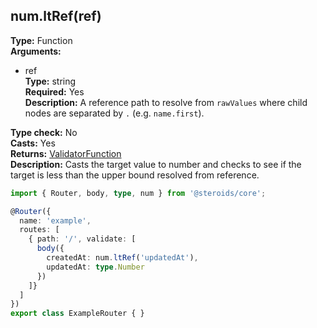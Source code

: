 ## num.ltRef(ref)

**Type:** Function  
**Arguments:**
  - ref  
    **Type:** string  
    **Required:** Yes  
    **Description:** A reference path to resolve from `rawValues` where child nodes are separated by `.` (e.g. `name.first`).

**Type check:** No  
**Casts:** Yes  
**Returns:** [ValidatorFunction](../../router-decorator/routedefinition/validationrule/validatorfunction)  
**Description:** Casts the target value to number and checks to see if the target is less than the upper bound resolved from reference.

```ts
import { Router, body, type, num } from '@steroids/core';

@Router({
  name: 'example',
  routes: [
    { path: '/', validate: [
      body({
        createdAt: num.ltRef('updatedAt'),
        updatedAt: type.Number
      })
    ]}
  ]
})
export class ExampleRouter { }
```
